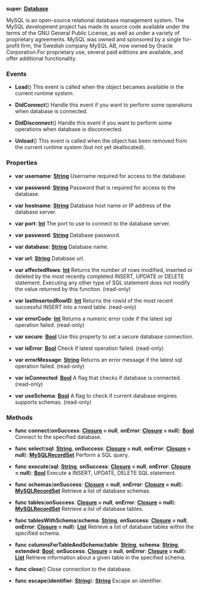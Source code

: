 **super**: **[Database](Database.md)**

MySQL is an open-source relational database management system. The MySQL development project has made its source code available under the terms of the GNU General Public License, as well as under a variety of proprietary agreements. MySQL was owned and sponsored by a single for-profit firm, the Swedish company MySQL AB, now owned by Oracle Corporation.For proprietary use, several paid editions are available, and offer additional functionality.

### Events

* **Load**()
This event is called when the object becames available in the current runtime system.

* **DidConnect**()
Handle this event if you want to perform some operations when database is connected.

* **DidDisconnect**()
Handle this event if you want to perform some operations when database is disconnected.

* **Unload**()
This event is called when the object has been removed from the current runtime system (but not yet deallocated).



### Properties

* **var** **username**: **[String](../gravity/types.md)**
Username required for access to the database.

* **var** **password**: **[String](../gravity/types.md)**
Password that is required for access to the database.

* **var** **hostname**: **[String](../gravity/types.md)**
Database host name or IP address of the database server.

* **var** **port**: **[Int](../gravity/types.md)**
The port to use to connect to the database server.

* **var** **password**: **[String](../gravity/types.md)**
Database password.

* **var** **database**: **[String](../gravity/types.md)**
Database name.

* **var** **url**: **[String](../gravity/types.md)**
Database url.

* **var** **affectedRows**: **[Int](../gravity/types.md)**
Returns the number of rows modified, inserted or deleted by the most recently completed INSERT, UPDATE or DELETE statement. Executing any other type of SQL statement does not modify the value returned by this function. \(read-only\)

* **var** **lastInsertedRowID**: **[Int](../gravity/types.md)**
Returns the rowid of the most recent successful INSERT into a rowid table. \(read-only\)

* **var** **errorCode**: **[Int](../gravity/types.md)**
Returns a numeric error code if the latest sql operation failed. \(read-only\)

* **var** **secure**: **[Bool](../gravity/types.md)**
Use this property to set a secure database connection.

* **var** **isError**: **[Bool](../gravity/types.md)**
Check if latest operation failed. \(read-only\)

* **var** **errorMessage**: **[String](../gravity/types.md)**
Returns an error message if the latest sql operation failed. \(read-only\)

* **var** **isConnected**: **[Bool](../gravity/types.md)**
A flag that checks if database is connected. \(read-only\)

* **var** **useSchema**: **[Bool](../gravity/types.md)**
A flag to check if current database engines supports schemas. \(read-only\)



### Methods

* **func** **connect**(**onSuccess**: **[Closure](../gravity/closures.md) = null**, **onError**: **[Closure](../gravity/closures.md) = null**): <strong>[Bool](../gravity/types.md)</strong> 
Connect to the specified database.

* **func** **select**(**sql**: **[String](../gravity/types.md)**, **onSuccess**: **[Closure](../gravity/closures.md) = null**, **onError**: **[Closure](../gravity/closures.md) = null**): <strong>[MySQLRecordSet](MySQLRecordSet.md)</strong> 
Perform a SQL query.

* **func** **execute**(**sql**: **[String](../gravity/types.md)**, **onSuccess**: **[Closure](../gravity/closures.md) = null**, **onError**: **[Closure](../gravity/closures.md) = null**): <strong>[Bool](../gravity/types.md)</strong> 
Execute a INSERT, UPDATE, DELETE SQL statement.

* **func** **schemas**(**onSuccess**: **[Closure](../gravity/closures.md) = null**, **onError**: **[Closure](../gravity/closures.md) = null**): <strong>[MySQLRecordSet](MySQLRecordSet.md)</strong> 
Retrieve a list of database schemas.

* **func** **tables**(**onSuccess**: **[Closure](../gravity/closures.md) = null**, **onError**: **[Closure](../gravity/closures.md) = null**): <strong>[MySQLRecordSet](MySQLRecordSet.md)</strong> 
Retrieve a list of database tables.

* **func** **tablesWithSchema**(**schema**: **[String](../gravity/types.md)**, **onSuccess**: **[Closure](../gravity/closures.md) = null**, **onError**: **[Closure](../gravity/closures.md) = null**): <strong>[List](../gravity/lists.md)</strong> 
Retrieve a list of database tables within the specified schema.

* **func** **columnsForTableAndSchema**(**table**: **[String](../gravity/types.md)**, **schema**: **[String](../gravity/types.md)**, **extended**: **[Bool](../gravity/types.md)**, **onSuccess**: **[Closure](../gravity/closures.md) = null**, **onError**: **[Closure](../gravity/closures.md) = null**): <strong>[List](../gravity/lists.md)</strong> 
Retrieve information about a given table in the specified schema.

* **func** **close**()
Close connection to the database.

* **func** **escape**(**identifier**: **[String](../gravity/types.md)**): <strong>[String](../gravity/types.md)</strong> 
Escape an identifier.





